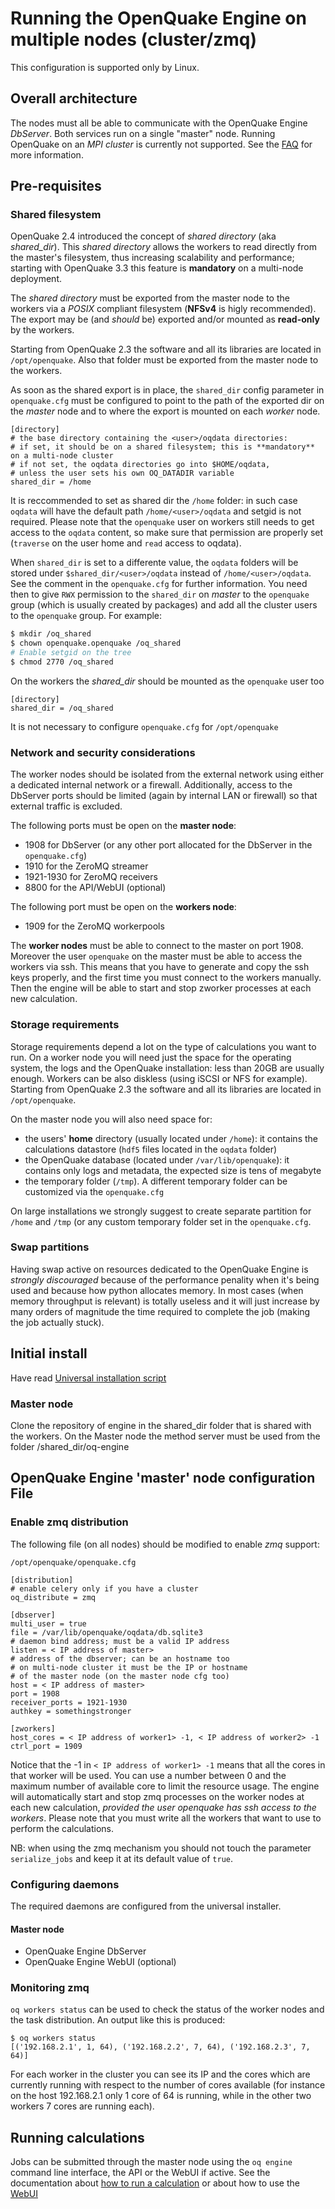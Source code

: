 # Running the OpenQuake Engine on multiple nodes (cluster/zmq)

This configuration is supported only by Linux.

## Overall architecture
The nodes must all be able to communicate with the OpenQuake Engine *DbServer*.
Both services run on a single "master" node.
Running OpenQuake on an *MPI cluster* is currently not supported. See the [FAQ](../faq.md#mpi-support) for more information.

## Pre-requisites

### Shared filesystem

OpenQuake 2.4 introduced the concept of _shared directory_ (aka _shared_dir_). This _shared directory_ allows the workers to read directly from the master's filesystem, thus increasing scalability and performance; starting with OpenQuake 3.3 this feature is **mandatory** on a multi-node deployment.

The _shared directory_ must be exported from the master node to the workers via a _POSIX_ compliant filesystem (**NFSv4** is higly recommended). The export may be (and _should_ be) exported and/or mounted as **read-only** by the workers.

Starting from OpenQuake 2.3 the software and all its libraries are located in `/opt/openquake`. Also that folder must be exported from the master node to the workers.

As soon as the shared export is in place, the `shared_dir` config parameter in `openquake.cfg` must be configured to point to the path of the exported dir on the _master_ node and to where the export is mounted on each _worker_ node. 

```
[directory]
# the base directory containing the <user>/oqdata directories:
# if set, it should be on a shared filesystem; this is **mandatory** on a multi-node cluster
# if not set, the oqdata directories go into $HOME/oqdata,
# unless the user sets his own OQ_DATADIR variable
shared_dir = /home
```
It is reccommended to set as shared dir the `/home` folder: in such case `oqdata` will have the default path `/home/<user>/oqdata` and setgid is not required. Please note that the `openquake` user on workers still needs to get access to the `oqdata` content, so make sure that permission are properly set (`traverse` on the user home and `read` access to oqdata).

When `shared_dir` is set to a differente value, the `oqdata` folders will be stored under `$shared_dir/<user>/oqdata` instead of `/home/<user>/oqdata`. See the comment in the `openquake.cfg` for further information.
You need then to give `RWX` permission to the `shared_dir` on _master_ to the `openquake` group (which is usually created by packages) and add all the cluster users to the `openquake` group. For example:

```bash
$ mkdir /oq_shared
$ chown openquake.openquake /oq_shared
# Enable setgid on the tree
$ chmod 2770 /oq_shared
```

On the workers the _shared_dir_ should be mounted as the `openquake` user too


```
[directory]
shared_dir = /oq_shared
```

It is not necessary to configure `openquake.cfg` for `/opt/openquake`

### Network and security considerations

The worker nodes should be isolated from the external network using either a dedicated internal network or a firewall.
Additionally, access to the DbServer ports should be limited (again by internal LAN or firewall) so that external traffic is excluded.

The following ports must be open on the **master node**:

* 1908 for DbServer (or any other port allocated for the DbServer in the `openquake.cfg`)
* 1910 for the ZeroMQ streamer
* 1921-1930 for ZeroMQ receivers
* 8800 for the API/WebUI (optional)

The following port must be open on the **workers node**:

* 1909 for the ZeroMQ workerpools

The **worker nodes** must be able to connect to the master on port 1908.
Moreover the user `openquake` on the master must be able to access the workers via ssh.
This means that you have to generate and copy the ssh keys properly, and
the first time you must connect to the workers manually. Then the engine
will be able to start and stop zworker processes at each new calculation.

### Storage requirements

Storage requirements depend a lot on the type of calculations you want to run. On a worker node you will need just the space for the operating system, the logs and the OpenQuake installation: less than 20GB are usually enough. Workers can be also diskless (using iSCSI or NFS for example). Starting from OpenQuake 2.3 the software and all its libraries are located in `/opt/openquake`.

On the master node you will also need space for:
- the users' **home** directory (usually located under `/home`): it contains the calculations datastore (`hdf5` files located in the `oqdata` folder)
- the OpenQuake database (located under `/var/lib/openquake`): it contains only logs and metadata, the expected size is tens of megabyte
- the temporary folder (`/tmp`). A different temporary folder can be customized via the `openquake.cfg`

On large installations we strongly suggest to create separate partition for `/home` and `/tmp` (or any custom temporary folder set in the `openquake.cfg`.


### Swap partitions

Having swap active on resources dedicated to the OpenQuake Engine is _strongly discouraged_ because of the performance penality when it's being used and because how python allocates memory. In most cases (when memory throughput is relevant) is totally useless and it will just increase by many orders of magnitude the time required to complete the job (making the job actually stuck).



## Initial install

Have read [Universal installation script](universal.md) 

### Master node
Clone the repository of engine in the shared_dir folder that is shared with the workers.
On the Master node the method server must be used from the folder /shared_dir/oq-engine

## OpenQuake Engine 'master' node configuration File

### Enable zmq distribution

The following file (on all nodes) should be modified to enable
*zmq* support:

`/opt/openquake/openquake.cfg`

```
[distribution]
# enable celery only if you have a cluster
oq_distribute = zmq

[dbserver]
multi_user = true
file = /var/lib/openquake/oqdata/db.sqlite3
# daemon bind address; must be a valid IP address
listen = < IP address of master>
# address of the dbserver; can be an hostname too
# on multi-node cluster it must be the IP or hostname
# of the master node (on the master node cfg too)
host = < IP address of master>
port = 1908
receiver_ports = 1921-1930
authkey = somethingstronger

[zworkers]
host_cores = < IP address of worker1> -1, < IP address of worker2> -1
ctrl_port = 1909
```

Notice that the -1 in `< IP address of worker1> -1` means that all the cores in
that worker will be used. You can use a number
between 0 and the maximum number of available core to limit the
resource usage. The engine will automatically start and stop zmq
processes on the worker nodes at each new calculation, *provided the
user openquake has ssh access to the workers*.
Please note that you must write all the workers that want to use to perform the calculations.

NB: when using the zmq mechanism you should not touch the parameter
`serialize_jobs` and keep it at its default value of `true`.


### Configuring daemons

The required daemons are configured from the universal installer.

#### Master node
- OpenQuake Engine DbServer
- OpenQuake Engine WebUI (optional)

### Monitoring zmq

`oq workers status` can be used to check the status of the worker nodes and the task distribution. An output like this is produced:

```
$ oq workers status
[('192.168.2.1', 1, 64), ('192.168.2.2', 7, 64), ('192.168.2.3', 7, 64)]
```
For each worker in the cluster you can see its IP and the cores which are
currently running with respect to the number of cores available (for instance
on the host 192.168.2.1 only 1 core of 64 is running, while in the other
two workers 7 cores are running each).

## Running calculations

Jobs can be submitted through the master node using the `oq engine` command line interface, the API or the WebUI if active. See the documentation about [how to run a calculation](../running/unix.md) or about how to use the [WebUI](../running/server.md)

